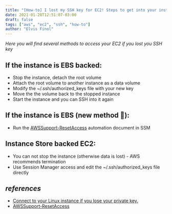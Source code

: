 ```yaml
---
title: "[How-to] I lost my SSH key for EC2! Steps to get into your instance back"
date: 2021-01-28T12:51:07-03:00
draft: false
tags: ["aws", "ec2", "ssh", "how-to"]
author: "Elvis Finol"
---
```


*Here you will find several methods to access your EC2 if you lost you SSH key*

## If the instance is EBS backed:
  - Stop the instance, detach the root volume
  - Attach the root volume to another instance as a data volume
  - Modify the ~/.ssh/authorized_keys file with your new key
  - Move the the volume back to the stopped instance
  - Start the instance and you can SSH into it again

## If the instance is EBS (new method 🧙):
- Run the [AWSSupport-ResetAccess](https://docs.aws.amazon.com/systems-manager/latest/userguide/automation-awssupport-resetaccess.html) automation document in SSM

## Instance Store backed EC2:
  - You can not stop the instance (otherwise data is lost) - AWS recommends termination
  - Use Session Manager access and edit the ~/.ssh/authorized_keys file directly

## *references*
- [Connect to your Linux instance if you lose your private key.](https://docs.aws.amazon.com/AWSEC2/latest/UserGuide/replacing-lost-key-pair.html)
- [AWSSupport-ResetAccess](https://docs.aws.amazon.com/systems-manager/latest/userguide/automation-awssupport-resetaccess.html)

